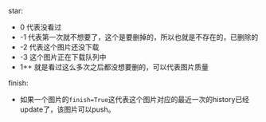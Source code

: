 star:
* 0 代表没看过
* -1 代表第一次就不想要了，这个是要删掉的，所以也就是不存在的，已删除的
* -2 代表这个图片还没下载
* -3 这个图片正在下载队列中
* 1++ 就是看过这么多次之后都没想要删的，可以代表图片质量

finish:
* 如果一个图片的`finish=True`这代表这个图片对应的最近一次的history已经update了，该图片可以push。